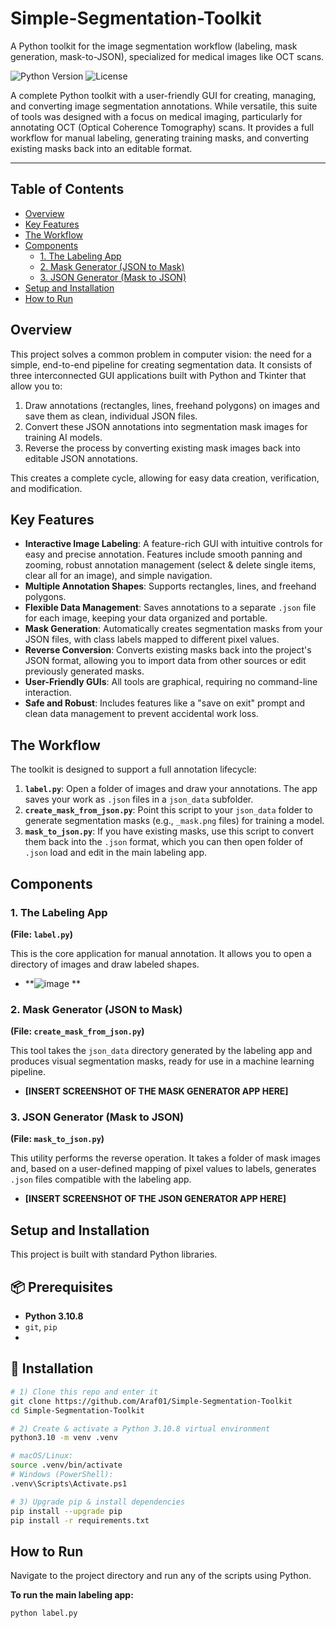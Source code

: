 # Simple-Segmentation-Toolkit
A Python toolkit for the image segmentation workflow (labeling, mask generation, mask-to-JSON), specialized for medical images like OCT scans.

![Python Version](https://img.shields.io/badge/python-3.8%2B-blue.svg)
![License](https://img.shields.io/badge/license-MIT-green.svg)

A complete Python toolkit with a user-friendly GUI for creating, managing, and converting image segmentation annotations. While versatile, this suite of tools was designed with a focus on medical imaging, particularly for annotating OCT (Optical Coherence Tomography) scans. It provides a full workflow for manual labeling, generating training masks, and converting existing masks back into an editable format.

---

## Table of Contents
- [Overview](#overview)
- [Key Features](#key-features)
- [The Workflow](#the-workflow)
- [Components](#components)
  - [1. The Labeling App](#1-the-labeling-app)
  - [2. Mask Generator (JSON to Mask)](#2-mask-generator-json-to-mask)
  - [3. JSON Generator (Mask to JSON)](#3-json-generator-mask-to-json)
- [Setup and Installation](#setup-and-installation)
- [How to Run](#how-to-run)

## Overview

This project solves a common problem in computer vision: the need for a simple, end-to-end pipeline for creating segmentation data. It consists of three interconnected GUI applications built with Python and Tkinter that allow you to:

1.  Draw annotations (rectangles, lines, freehand polygons) on images and save them as clean, individual JSON files.
2.  Convert these JSON annotations into segmentation mask images for training AI models.
3.  Reverse the process by converting existing mask images back into editable JSON annotations.

This creates a complete cycle, allowing for easy data creation, verification, and modification.

## Key Features

- **Interactive Image Labeling**: A feature-rich GUI with intuitive controls for easy and precise annotation. Features include smooth panning and zooming, robust annotation management (select & delete single items, clear all for an image), and simple navigation.
- **Multiple Annotation Shapes**: Supports rectangles, lines, and freehand polygons.
- **Flexible Data Management**: Saves annotations to a separate `.json` file for each image, keeping your data organized and portable.
- **Mask Generation**: Automatically creates segmentation masks from your JSON files, with class labels mapped to different pixel values.
- **Reverse Conversion**: Converts existing masks back into the project's JSON format, allowing you to import data from other sources or edit previously generated masks.
- **User-Friendly GUIs**: All tools are graphical, requiring no command-line interaction.
- **Safe and Robust**: Includes features like a "save on exit" prompt and clean data management to prevent accidental work loss.

## The Workflow

The toolkit is designed to support a full annotation lifecycle:

1.  **`label.py`**: Open a folder of images and draw your annotations. The app saves your work as `.json` files in a `json_data` subfolder.
2.  **`create_mask_from_json.py`**: Point this script to your `json_data` folder to generate segmentation masks (e.g., `_mask.png` files) for training a model.
3.  **`mask_to_json.py`**: If you have existing masks, use this script to convert them back into the `.json` format, which you can then open folder of `.json` load and edit in the main labeling app.

## Components

### 1. The Labeling App

**(File: `label.py`)**

This is the core application for manual annotation. It allows you to open a directory of images and draw labeled shapes.

* **![image](https://github.com/user-attachments/assets/b54105e9-7bd6-4cd4-9940-7608370ae093)
**

### 2. Mask Generator (JSON to Mask)

**(File: `create_mask_from_json.py`)**

This tool takes the `json_data` directory generated by the labeling app and produces visual segmentation masks, ready for use in a machine learning pipeline.

* **[INSERT SCREENSHOT OF THE MASK GENERATOR APP HERE]**

### 3. JSON Generator (Mask to JSON)

**(File: `mask_to_json.py`)**

This utility performs the reverse operation. It takes a folder of mask images and, based on a user-defined mapping of pixel values to labels, generates `.json` files compatible with the labeling app.

* **[INSERT SCREENSHOT OF THE JSON GENERATOR APP HERE]**

## Setup and Installation

This project is built with standard Python libraries.

## 📦 Prerequisites

- **Python 3.10.8**  
- `git`, `pip`
- 
## 🔧 Installation

```bash
# 1) Clone this repo and enter it
git clone https://github.com/Araf01/Simple-Segmentation-Toolkit
cd Simple-Segmentation-Toolkit

# 2) Create & activate a Python 3.10.8 virtual environment
python3.10 -m venv .venv

# macOS/Linux:
source .venv/bin/activate
# Windows (PowerShell):
.venv\Scripts\Activate.ps1

# 3) Upgrade pip & install dependencies
pip install --upgrade pip
pip install -r requirements.txt
```

## How to Run

Navigate to the project directory and run any of the scripts using Python.

**To run the main labeling app:**
```bash
python label.py
